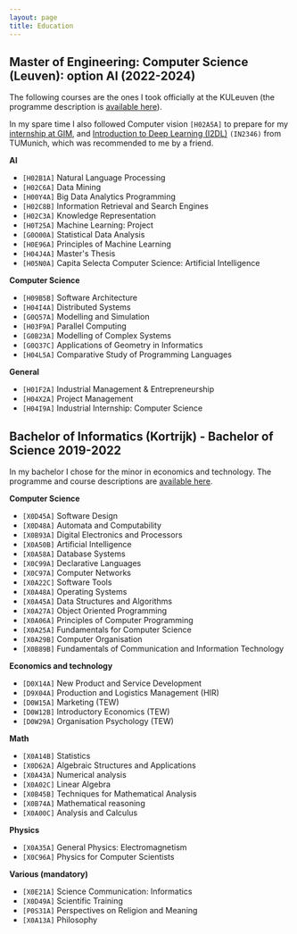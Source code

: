 ```yaml
---
layout: page
title: Education
---
```


## Master of Engineering: Computer Science (Leuven): option AI (2022-2024)
The following courses are the ones I took officially at the KULeuven (the programme description is [available here](https://onderwijsaanbod.kuleuven.be/opleidingen/n/SC_51230411.htm#bl=all)). 

In my spare time I also followed Computer vision `[H02A5A]` to prepare for my [internship at GIM](pages/projects/InternshipGIM.md), and [Introduction to Deep Learning (I2DL)](https://niessner.github.io/I2DL/) `(IN2346)` from TUMunich, which was recommended to me by a friend.


**AI**
- `[H02B1A]` Natural Language Processing
- `[H02C6A]` Data Mining
- `[H00Y4A]` Big Data Analytics Programming
- `[H02C8B]` Information Retrieval and Search Engines
- `[H02C3A]` Knowledge Representation
- `[H0T25A]` Machine Learning: Project
- `[G0O00A]` Statistical Data Analysis
- `[H0E96A]` Principles of Machine Learning
- `[H04J4A]` Master's Thesis
- `[H05N0A]` Capita Selecta Computer Science: Artificial Intelligence

**Computer Science**
- `[H09B5B]` Software Architecture
- `[H04I4A]` Distributed Systems
- `[G0Q57A]` Modelling and Simulation
- `[H03F9A]` Parallel Computing
- `[G0B23A]` Modelling of Complex Systems
- `[G0Q37C]` Applications of Geometry in Informatics
- `[H04L5A]` Comparative Study of Programming Languages

**General**
- `[H01F2A]` Industrial Management & Entrepreneurship
- `[H04X2A]` Project Management
- `[H04I9A]` Industrial Internship: Computer Science

## Bachelor of Informatics (Kortrijk) - Bachelor of Science 2019-2022

In my bachelor I chose for the minor in economics and technology. The programme and course descriptions are [available here](https://onderwijsaanbod.kuleuven.be/2019/opleidingen/n/SC_55031767.htm#bl=all).


**Computer Science**
- `[X0D45A]` Software Design
- `[X0D48A]` Automata and Computability
- `[X0B93A]` Digital Electronics and Processors
- `[X0A50B]` Artificial Intelligence
- `[X0A58A]` Database Systems
- `[X0C99A]` Declarative Languages
- `[X0C97A]` Computer Networks
- `[X0A22C]` Software Tools
- `[X0A48A]` Operating Systems
- `[X0A45A]` Data Structures and Algorithms
- `[X0A27A]` Object Oriented Programming
- `[X0A06A]` Principles of Computer Programming
- `[X0A25A]` Fundamentals for Computer Science
- `[X0A29B]` Computer Organisation
- `[X0B89B]` Fundamentals of Communication and Information Technology

**Economics and technology**
- `[D0X14A]` New Product and Service Development
- `[D9X04A]` Production and Logistics Management (HIR)
- `[D0W15A]` Marketing (TEW)
- `[D0W12B]` Introductory Economics (TEW)
- `[D0W29A]` Organisation Psychology (TEW)

**Math**
- `[X0A14B]` Statistics
- `[X0D62A]` Algebraic Structures and Applications
- `[X0A43A]` Numerical analysis
- `[X0A02C]` Linear Algebra
- `[X0B45B]` Techniques for Mathematical Analysis
- `[X0B74A]` Mathematical reasoning
- `[X0A00C]` Analysis and Calculus

**Physics**
- `[X0A35A]` General Physics: Electromagnetism
- `[X0C96A]` Physics for Computer Scientists

**Various (mandatory)**
- `[X0E21A]` Science Communication: Informatics
- `[X0D49A]` Scientific Training
- `[P0S31A]` Perspectives on Religion and Meaning
- `[X0A13A]` Philosophy
